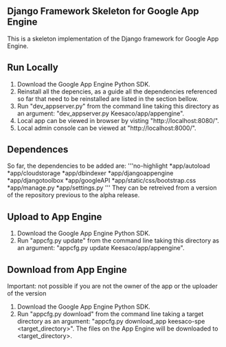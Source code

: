 ## Django Framework Skeleton for Google App Engine

This is a skeleton implementation of the Django framework for Google App Engine.

## Run Locally
1. Download the Google App Engine Python SDK.
2. Reinstall all the depencies, as a guide all the dependencies referenced so far that need to be reinstalled are listed in the section bellow.
3. Run "dev_appserver.py" from the command line taking this directory as an argument: "dev_appserver.py Keesaco/app/appengine".
4. Local app can be viewed in browser by visting "http://localhost:8080/".
5. Local admin console can be viewed at "http://localhost:8000/".

## Dependences
So far, the dependencies to be added are:
'''no-highlight
*app/autoload
*app/cloudstorage
*app/dbindexer
*app/djangoappengine
*app/djangotoolbox
*app/googleAPI
*app/static/css/bootstrap.css
*app/manage.py
*app/settings.py
'''
They can be retreived from a version of the repository previous to the alpha release.

## Upload to App Engine
1. Download the Google App Engine Python SDK.
2. Run "appcfg.py update" from the command line taking this directory as an argument: "appcfg.py update Keesaco/app/appengine".

## Download from App Engine
Important: not possible if you are not the owner of the app or the uploader of the version
1. Download the Google App Engine Python SDK.
2. Run "appcfg.py download" from the command line taking a target directory as an argument: "appcfg.py download_app keesaco-spe <target_directory>". The files on the App Engine will be downloaded to <target_directory>.
